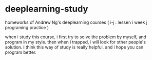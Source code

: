 # deeplearning-study
homeworks of Andrew Ng's deeplearning courses ( i-j : lessen i week j programing practice )

when i study this course, i first try to solve the problem by myself, and program in my style. 
then when i trapped, i will look for other people's solution.
i think this way of study is really helpful, and i hope you can program better.